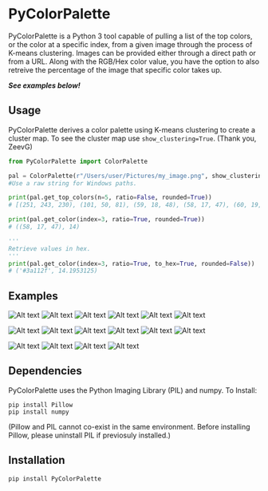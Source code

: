 # PyColorPalette

PyColorPalette is a Python 3 tool capable of pulling a list of the top colors, or the color at a specific index, from a given image through the process of K-means clustering. Images can be provided either through a direct path or from a URL. Along with the RGB/Hex color value, you have the option to also retreive the percentage of the image that specific color takes up. 

_**See examples below!**_

## Usage

PyColorPalette derives a color palette using K-means clustering to create a cluster map. To see the cluster map use ```show_clustering=True```. (Thank you, ZeevG)

```python
from PyColorPalette import ColorPalette

pal = ColorPalette(r"/Users/user/Pictures/my_image.png", show_clustering=False)
#Use a raw string for Windows paths.

print(pal.get_top_colors(n=5, ratio=False, rounded=True))
# [(251, 243, 230), (101, 50, 81), (59, 18, 48), (58, 17, 47), (60, 19, 49)]

print(pal.get_color(index=3, ratio=True, rounded=True))
# ((58, 17, 47), 14)

'''
Retrieve values in hex.
'''
print(pal.get_color(index=3, ratio=True, to_hex=True, rounded=False))
# ('#3a112f', 14.1953125)
```

## Examples

![Alt text](/examples/example1.jpg)
![Alt text](/examples/ex_1_1.png?raw=true  "")
![Alt text](/examples/ex_1_2.png?raw=true  "")
![Alt text](/examples/ex_1_3.png?raw=true  "")
![Alt text](/examples/ex_1_4.png?raw=true  "")
![Alt text](/examples/ex_1_5.png?raw=true  "")

![Alt text](/examples/example3.jpg)
![Alt text](/examples/ex_3_1.png?raw=true  "")
![Alt text](/examples/ex_3_2.png?raw=true  "")
![Alt text](/examples/ex_3_3.png?raw=true  "")
![Alt text](/examples/ex_3_4.png?raw=true  "")
![Alt text](/examples/ex_3_5.png?raw=true  "")

![Alt text](/examples/example2.png)
![Alt text](/examples/ex_2_1.png?raw=true  "")
![Alt text](/examples/ex_2_2.png?raw=true  "")
![Alt text](/examples/ex_2_3.png?raw=true  "")

## Dependencies

PyColorPalette uses the Python Imaging Library (PIL) and numpy.
To Install:
```
pip install Pillow 
pip install numpy
```
(Pillow and PIL cannot co-exist in the same environment. Before installing Pillow, please uninstall PIL if previosuly installed.)

## Installation

```pip install PyColorPalette```